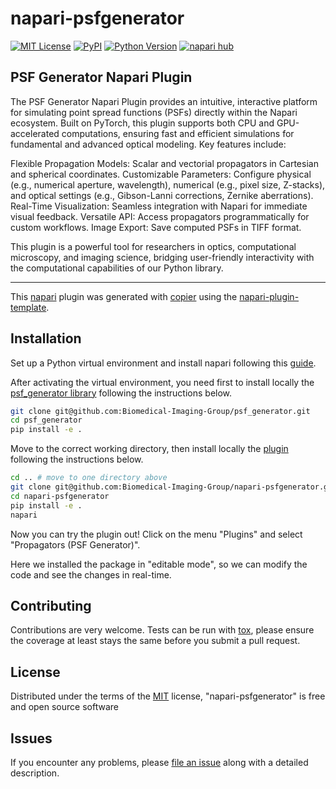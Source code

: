 # napari-psfgenerator

[![MIT License](https://img.shields.io/github/license/Biomedical-Imaging-Group/napari-psfgenerator)](https://github.com/Biomedical-Imaging-Group/napari-psfgenerator/raw/main/LICENSE)
[![PyPI](https://img.shields.io/pypi/v/napari-psfgenerator.svg?color=green)](https://pypi.org/project/napari-psfgenerator)
[![Python Version](https://img.shields.io/pypi/pyversions/napari-psfgenerator.svg?color=green)](https://python.org)
[![napari hub](https://img.shields.io/endpoint?url=https://api.napari-hub.org/shields/napari-psfgenerator)](https://napari-hub.org/plugins/napari-psfgenerator)

## PSF Generator Napari Plugin

The PSF Generator Napari Plugin provides an intuitive, interactive platform for simulating point spread functions (PSFs) directly within the Napari ecosystem. Built on PyTorch, this plugin supports both CPU and GPU-accelerated computations, ensuring fast and efficient simulations for fundamental and advanced optical modeling. Key features include:

Flexible Propagation Models: Scalar and vectorial propagators in Cartesian and spherical coordinates.
Customizable Parameters: Configure physical (e.g., numerical aperture, wavelength), numerical (e.g., pixel size, Z-stacks), and optical settings (e.g., Gibson-Lanni corrections, Zernike aberrations).
Real-Time Visualization: Seamless integration with Napari for immediate visual feedback.
Versatile API: Access propagators programmatically for custom workflows.
Image Export: Save computed PSFs in TIFF format.

This plugin is a powerful tool for researchers in optics, computational microscopy, and imaging science, bridging user-friendly interactivity with the computational capabilities of our Python library.

----------------------------------

This [napari] plugin was generated with [copier] using the [napari-plugin-template].

<!--
Don't miss the full getting started guide to set up your new package:
https://github.com/napari/napari-plugin-template#getting-started

and review the napari docs for plugin developers:
https://napari.org/stable/plugins/index.html
-->

## Installation

Set up a Python virtual environment and install napari following this [guide]. 

After activating the virtual environment, you need first to install locally the [psf_generator library] following the instructions below.

```bash
git clone git@github.com:Biomedical-Imaging-Group/psf_generator.git
cd psf_generator
pip install -e .
```

Move to the correct working directory, then install locally the [plugin] following the instructions below. 

```bash
cd .. # move to one directory above
git clone git@github.com:Biomedical-Imaging-Group/napari-psfgenerator.git
cd napari-psfgenerator
pip install -e .
napari
```

Now you can try the plugin out! Click on the menu "Plugins" and select "Propagators (PSF Generator)".

Here we installed the package in "editable mode", so we can modify the code and see the changes in real-time.

[//]: # (You can install `napari-psfgenerator` via [pip]:)

[//]: # ()
[//]: # (    pip install napari-psfgenerator)

[//]: # ()
[//]: # ()
[//]: # ()
[//]: # (To install latest development version :)

[//]: # ()
[//]: # (    pip install git+https://github.com/VStergiop/napari-psfgenerator.git)


## Contributing

Contributions are very welcome. Tests can be run with [tox], please ensure
the coverage at least stays the same before you submit a pull request.

## License

Distributed under the terms of the [MIT] license,
"napari-psfgenerator" is free and open source software

## Issues

If you encounter any problems, please [file an issue] along with a detailed description.

[napari]: https://github.com/napari/napari
[copier]: https://copier.readthedocs.io/en/stable/
[@napari]: https://github.com/napari
[MIT]: http://opensource.org/licenses/MIT
[BSD-3]: http://opensource.org/licenses/BSD-3-Clause
[GNU GPL v3.0]: http://www.gnu.org/licenses/gpl-3.0.txt
[GNU LGPL v3.0]: http://www.gnu.org/licenses/lgpl-3.0.txt
[Apache Software License 2.0]: http://www.apache.org/licenses/LICENSE-2.0
[Mozilla Public License 2.0]: https://www.mozilla.org/media/MPL/2.0/index.txt
[napari-plugin-template]: https://github.com/napari/napari-plugin-template
[guide]: https://docs.conda.io/projects/conda/en/4.6.0/commands/list.html

[file an issue]: https://github.com/VStergiop/napari-psfgenerator/issues

[napari]: https://github.com/napari/napari
[tox]: https://tox.readthedocs.io/en/latest/
[pip]: https://pypi.org/project/pip/
[PyPI]: https://pypi.org/
[psf_generator library]: https://github.com/Biomedical-Imaging-Group/psf_generator
[plugin]: https://github.com/Biomedical-Imaging-Group/napari-psfgenerator
